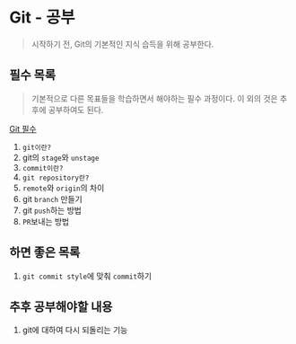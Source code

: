 # **Git - 공부**
> 시작하기 전, Git의 기본적인 지식 습득을 위해 공부한다.


## **필수 목록**
> 기본적으로 다른 목표들을 학습하면서 해야하는 필수 과정이다.
> 이 외의 것은 추후에 공부하여도 된다.


[Git 필수](./haveto)
1. `git이란?`
2. git의 `stage`와 `unstage`
3. `commit이란?`
4. `git repository란?`
5. `remote`와 `origin`의 차이
6. git `branch` 만들기
7. git `push`하는 방법
8. `PR`보내는 방법

## **하면 좋은 목록**
1. `git commit style`에 맞춰 `commit`하기

## **추후 공부해야할 내용**
1. git에 대하여 다시 되돌리는 기능